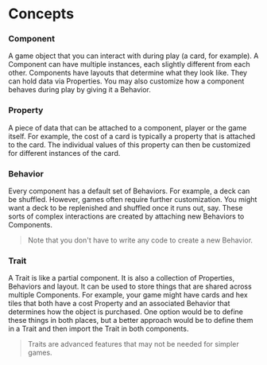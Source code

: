 # Concepts

### Component

A game object that you can interact with during play (a card, for example).
A Component can have multiple instances, each slightly different from each other.
Components have layouts that determine what they look like.
They can hold data via Properties. You may also customize how a component behaves
during play by giving it a Behavior.

### Property

A piece of data that can be attached to a component, player or the game itself.
For example, the cost of a card is typically a property that is attached to the card.
The individual values of this property can then be customized for different instances
of the card.

### Behavior

Every component has a default set of Behaviors. For example, a deck can be shuffled.
However, games often require further customization. You might want a deck to be replenished
and shuffled once it runs out, say. These sorts of complex interactions are created by attaching
new Behaviors to Components.

> Note that you don't have to write any code to create a new Behavior.

### Trait

A Trait is like a partial component. It is also a collection of Properties, Behaviors
and layout. It can be used to store things that are shared across multiple Components.
For example, your game might have cards and hex tiles that both have a cost Property
and an associated Behavior that determines how the object is purchased. One option would
be to define these things in both places, but a better approach would be to define
them in a Trait and then import the Trait in both components.

> Traits are advanced features that may not be needed for simpler games.
